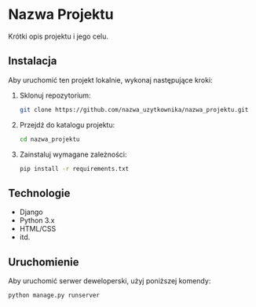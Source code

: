 # Nazwa Projektu

Krótki opis projektu i jego celu.

## Instalacja

Aby uruchomić ten projekt lokalnie, wykonaj następujące kroki:

1. Sklonuj repozytorium:

    ```bash
    git clone https://github.com/nazwa_uzytkownika/nazwa_projektu.git
    ```

2. Przejdź do katalogu projektu:

    ```bash
    cd nazwa_projektu
    ```

3. Zainstaluj wymagane zależności:

    ```bash
    pip install -r requirements.txt
    ```

## Technologie

- Django
- Python 3.x
- HTML/CSS
- itd.

## Uruchomienie

Aby uruchomić serwer deweloperski, użyj poniższej komendy:

```bash
python manage.py runserver
